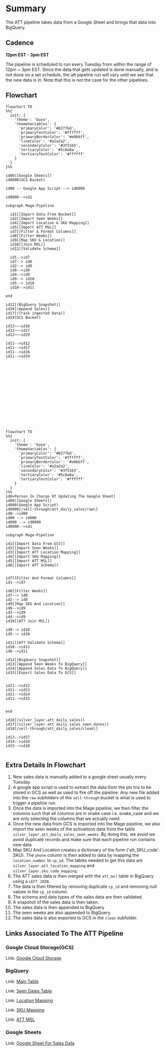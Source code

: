 # Summary

The ATT pipeline takes data from a Google Sheet and brings that data into BigQuery.

## Cadence

**12pm EST - 3pm EST**

The pipeline is scheduled to run every Tuesday from within the range of 12pm ~ 3pm EST. Since the data that gets updated is done manually, and is not done on a set schedule, the att pipeline run will vary until we see that the new data is in. Note that this is not the case for the other pipelines.

## Flowchart

```mermaid
flowchart TD
%%{
  init: {
    'theme': 'base',
    'themeVariables': {
      'primaryColor': '#0277bd',
      'primaryTextColor': '#ffffff',
      'primaryBorderColor': '#e0bbff',
      'lineColor': '#a2a2a2',
      'secondaryColor': '#3f51b5',
      'tertiaryColor': '#5c8a8a',
      'tertiaryTextColor': '#ffffff'
    }
  }
}%%

id00([Google Sheets])
id0000(GCS Bucket)

id00 -- Google App Script --> id0000

id0000-->id1

subgraph Mage-Pipeline

  id1[[Import Data From Bucket]]
  id2[[Import Seen Weeks]]
  id4[[Import Location & SKU Mapping]]
  id5[[Import ATT MSL]]
  id7[[Filter & Format Columns]]
  id8[[Filter Weeks]]
  id9[[Map SKU & Location]]
  id10[[Join MSL]]
  id11[[Validate Schema]]

  id1-->id7
  id7--> id8
  id2--> id8
  id8-->id9
  id4-->id9
  id9--> id10
  id5--> id10
  id10-->id11

end

id12[(BigQuery Snapshot)]
id16[(Append Sales)]
id17[(Track ingested Data)]
id19(GCS Bucket)

id12~~~id16
id12~~~id17
id12~~~id19

id11-->id12
id11-->id17
id11-->id16
id11-->id19
```

<br><br><br><br><br><br><br><br><br><br><br><br>


```mermaid
flowchart TD
%%{
  init: {
    'theme': 'base',
    'themeVariables': {
      'primaryColor': '#0277bd',
      'primaryTextColor': '#ffffff',
      'primaryBorderColor': '#e0bbff',
      'lineColor': '#a2a2a2',
      'secondaryColor': '#3f51b5',
      'tertiaryColor': '#5c8a8a',
      'tertiaryTextColor': '#ffffff'
    }
  }
}%%
id0>Person In Charge Of Updating The Google Sheet]
id00([Google Sheets])
id000(Google App Script)
id0000[/sell-through/att_daily_sales/raw\]
id0-->id00
id00 --> id000
id000 --> id0000
id0000-->id1

subgraph Mage-Pipeline

id1[[Import Data From GCS]]
id2[[Import Seen Weeks]]
id3[[Import ATT Location Mapping]]
id4[[Import SKU Mapping]]
id5[[Import ATT MSL]]
id6[[Import ATT Schema]]


id7[[Filter And Format Columns]]
id1-->id7

id8[[Filter Weeks]]
id7--> id8
id2--> id8
id9[[Map SKU And Location]]
id8-->id9
id3-->id9
id4-->id9
id10[[ATT Join MSL]]

id9--> id10
id5--> id10

id11[[ATT Validate Schema]]
id10-->id11
id6-->id11

id12[[BigQuery Snapshot]]
id13[[Append Seen Weeks To BigQuery]]
id14[[Append Sales Data To BigQuery]]
id15[[Export Sales Data To GCS]]


id11-->id12
id11-->id13
id11-->id14
id11-->id15


end

id16[(silver_layer.att_daily_sales)]
id17[(silver_layer.att_daily_sales_seen_dates)]
id18[/sell-through/att_daily_sales/clean\]

id13-->id17
id14-->id16
id15-->id18


```



## Extra Details In Flowchart

1. New sales data is manually added to a google sheet usually every Tuesday.
2. A google app script is used to extract the data from the plx trix to be stored in GCS as well as used to fire off the pipeline. Any new file added into the `raw` subfolders of the `sell-through` bucket is what is used to trigger a pipeline run.
3. Once the data is imported into the Mage pipeline, we then filter the columns such that all columns are in snake case i.e. snake_case and we are only selecting the columns that we actually need.
4. Once the new data from GCS is imported into the Mage pipeline, we also import the seen weeks of the activations data from the table `silver_layer.att_daily_sales_seen_weeks`. By doing this, we avoid we avoid duplicate records and make sure that each pipeline run contains new data
5. Map SKU And Location creates a dictionary of the form {'att_SKU_code': SKU}. The `phone` column is then added to data by mapping the `location_number` to `cp_id`. The tables needed to get this data are `silver_layer.att_location_mapping` and `silver_layer.sku_code_mapping`.
6. The ATT sales data is then merged with the `att_msl` table in BigQuery using a `LEFT JOIN`.
7. The data is then filtered by removing duplicate `cp_id` and removing null values in the `cp_id` column.
8. The schema and data types of the sales data are then validated.
9. A snapshot of the sales data is then taken.
10. The sales data is then appended to BigQuery
11. The seen weeks are also appended to BigQuery.
12. The sales data is also exported to GCS in the `clean` subfolder.

## Links Associated To The ATT Pipeline

### Google Cloud Storage(GCS)

Link: [Google Cloud Storage](<https://console.cloud.google.com/storage/browser/sell-through/att_daily_sales?pageState=(%22StorageObjectListTable%22:(%22f%22:%22%255B%255D%22))&authuser=0&project=orbital-airfoil-393318&prefix=&forceOnObjectsSortingFiltering=false>)

### BigQuery

Link: [Main Table](https://console.cloud.google.com/bigquery?referrer=search&authuser=0&project=orbital-airfoil-393318&ws=!1m5!1m4!4m3!1sorbital-airfoil-393318!2ssilver_layer!3satt_daily_sales&rapt=AEjHL4PAMMTnRDeY0yzTwqAM3HhXa11et6cM_qucPY7Guz45cI5yQR6gSTBhX_u4a55Hm17vvulXf1VL5vJfSJhOnKgGD_OXQlqdr-pTxJ7q5J0MfZRASUU&pli=1)

Link: [Seen Dates Table](https://console.cloud.google.com/bigquery?referrer=search&authuser=0&project=orbital-airfoil-393318&ws=!1m5!1m4!4m3!1sorbital-airfoil-393318!2ssilver_layer!3satt_daily_sales_seen_dates&rapt=AEjHL4PAMMTnRDeY0yzTwqAM3HhXa11et6cM_qucPY7Guz45cI5yQR6gSTBhX_u4a55Hm17vvulXf1VL5vJfSJhOnKgGD_OXQlqdr-pTxJ7q5J0MfZRASUU&pli=1)

Link: [Location Mapping](https://console.cloud.google.com/bigquery?referrer=search&authuser=0&project=orbital-airfoil-393318&ws=!1m5!1m4!4m3!1sorbital-airfoil-393318!2ssilver_layer!3satt_location_mapping&rapt=AEjHL4PAMMTnRDeY0yzTwqAM3HhXa11et6cM_qucPY7Guz45cI5yQR6gSTBhX_u4a55Hm17vvulXf1VL5vJfSJhOnKgGD_OXQlqdr-pTxJ7q5J0MfZRASUU&pli=1)

Link: [SKU Mapping](https://console.cloud.google.com/bigquery?referrer=search&authuser=0&project=orbital-airfoil-393318&ws=!1m5!1m4!4m3!1sorbital-airfoil-393318!2ssilver_layer!3ssku_code_mapping&rapt=AEjHL4PAMMTnRDeY0yzTwqAM3HhXa11et6cM_qucPY7Guz45cI5yQR6gSTBhX_u4a55Hm17vvulXf1VL5vJfSJhOnKgGD_OXQlqdr-pTxJ7q5J0MfZRASUU&pli=1)

Link: [ATT MSL](https://console.cloud.google.com/bigquery?referrer=search&authuser=0&project=orbital-airfoil-393318&ws=!1m5!1m4!4m3!1sorbital-airfoil-393318!2ssilver_layer!3satt_msl&rapt=AEjHL4PAMMTnRDeY0yzTwqAM3HhXa11et6cM_qucPY7Guz45cI5yQR6gSTBhX_u4a55Hm17vvulXf1VL5vJfSJhOnKgGD_OXQlqdr-pTxJ7q5J0MfZRASUU&pli=1)

### Google Sheets

Link: [Google Sheet For Sales Data](https://docs.google.com/spreadsheets/d/1CO9w8Ur9g4Y_BEhHzq715wiJ1t8LFhF9op_rYfwcT4s/edit#gid=225119370)
